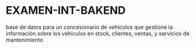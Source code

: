 # EXAMEN-INT-BAKEND
base de datos para un concesionario de vehículos que gestione la información sobre los vehículos en stock, clientes, ventas, y servicios de mantenimiento
